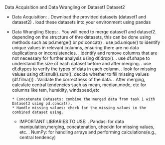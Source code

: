 Data Acquisition and Data Wrangling on Dataset1 Dataset2
* Data Acquisition:
  . Download the provided datasets (dataset1 and dataset2)
  . load these datasets into your environment using pandas

* Data Wrangling Steps:
  . You will need to merge dataset1 and dataset2. depending on the structure of thre datasets, this can be done using methods such as pd.merge() or pd.concat()
  . use pd.unique() to identify unique values in relevant columns, ensuring there are no data duplications or inconsistencies.
  . identify and remove columns that are not necessary for further analysis using df.drop().
  . use df.shape to understand the size of each dataset before and after merging.
  . use df.dtypes to verify the types of data in each column.
  . look for missing values using df.isnull().sum(). decide whether to fill missing values (df.fillna())
  . Validate the correctness of the data.
  . After merging, calculate central tendencies such as mean, median,mode, etc for columns like tem, humidity, windspeed,etc

      * Concatenate Datasets: combine the merged data from task 1 with Dataset3 using pd.concat().
      * Handle missing values: check for the missing values in the combined dataset using.

  * IMPORTANT LIBRARIES TO USE:
    . Pandas: for data manipulation,merging, concatenation, checkin for missing values, etc.
    . NumPy: for handling arrays and performing calculations(e.g., central tendency)

